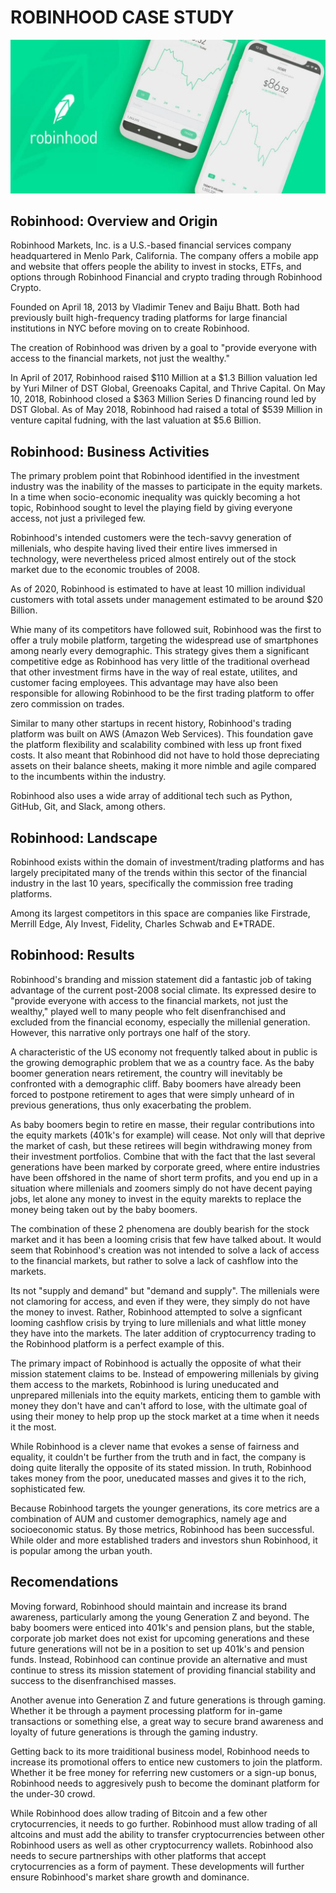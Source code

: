 # ROBINHOOD CASE STUDY
![LOGO](robinhood-logo.jpg)

## Robinhood: Overview and Origin

Robinhood Markets, Inc. is a U.S.-based financial services company headquartered in Menlo Park, California. The company offers a mobile app and website that offers people the ability to invest in stocks, ETFs, and options through Robinhood Financial and crypto trading through Robinhood Crypto.

Founded on April 18, 2013 by Vladimir Tenev and Baiju Bhatt. Both had previously built high-frequency trading platforms for large financial institutions in NYC before moving on to create Robinhood.

The creation of Robinhood was driven by a goal to "provide everyone with access to the financial markets, not just the wealthy."

In April of 2017, Robinhood raised $110 Million at a $1.3 Billion valuation led by Yuri Milner of DST Global, Greenoaks Capital, and Thrive Capital. On May 10, 2018, Robinhood closed a $363 Million Series D financing round led by DST Global. As of May 2018, Robinhood had raised a total of $539 Million in venture capital fudning, with the last valuation at $5.6 Billion.  

## Robinhood: Business Activities

The primary problem point that Robinhood identified in the investment industry was the inability of the masses to participate in the equity markets. In a time when socio-economic inequality was quickly becoming a hot topic, Robinhood sought to level the playing field by giving everyone access, not just a privileged few. 

Robinhood's intended customers were the tech-savvy generation of millenials, who despite having lived their entire lives immersed in technology, were nevertheless priced almost entirely out of the stock market due to the economic troubles of 2008. 

As of 2020, Robinhood is estimated to have at least 10 million individual customers with total assets under management estimated to be around $20 Billion.

Whie many of its competitors have followed suit, Robinhood was the first to offer a truly mobile platform, targeting the widespread use of smartphones among nearly every demographic. This strategy gives them a significant competitive edge as Robinhood has very little of the traditional overhead that other investment firms have in the way of real estate, utilites, and customer facing employees. This advantage may have also been responsible for allowing Robinhood to be the first trading platform to offer zero commission on trades. 

Similar to many other startups in recent history, Robinhood's trading platform was built on AWS (Amazon Web Services). This foundation gave the platform flexibility and scalability combined with less up front fixed costs. It also meant that Robinhood did not have to hold those depreciating assets on their balance sheets, making it more nimble and agile compared to the incumbents within the industry.

Robinhood also uses a wide array of additional tech such as Python, GitHub, Git, and Slack, among others. 

## Robinhood: Landscape

Robinhood exists within the domain of investment/trading platforms and has largely precipitated many of the trends within this sector of the financial industry in the last 10 years, specifically the commission free trading platforms.

Among its largest competitors in this space are companies like Firstrade, Merrill Edge, Aly Invest, Fidelity, Charles Schwab and E*TRADE.

## Robinhood: Results

Robinhood's branding and mission statement did a fantastic job of taking advantage of the current post-2008 social climate. Its expressed desire to "provide everyone with access to the financial markets, not just the wealthy," played well to many people who felt disenfranchised and excluded from the financial economy, especially the millenial generation. However, this narrative only portrays one half of the story.

A characteristic of the US economy not frequently talked about in public is the growing demographic problem that we as a country face. As the baby boomer generation nears retirement, the country will inevitably be confronted with a demographic cliff. Baby boomers have already been forced to postpone retirement to ages that were simply unheard of in previous generations, thus only exacerbating the problem. 

As baby boomers begin to retire en masse, their regular contributions into the equity markets (401k's for example) will cease. Not only will that deprive the market of cash, but these retirees will begin withdrawing money from their investment portfolios. Combine that with the fact that the last several generations have been marked by corporate greed, where entire industries have been offshored in the name of short term profits, and you end up in a situation where millenials and zoomers simply do not have decent paying jobs, let alone any money to invest in the equity marekts to replace the money being taken out by the baby boomers.

The combination of these 2 phenomena are doubly bearish for the stock market and it has been a looming crisis that few have talked about. It would seem that Robinhood's creation was not intended to solve a lack of access to the financial markets, but rather to solve a lack of cashflow into the markets. 

Its not "supply and demand" but "demand and supply". The millenials were not clamoring for access, and even if they were, they simply do not have the money to invest. Rather, Robinhood attempted to solve a signficant looming cashflow crisis by trying to lure millenials and what little money they have into the markets. The later addition of cryptocurrency trading to the Robinhood platform is a perfect example of this. 

The primary impact of Robinhood is actually the opposite of what their mission statement claims to be. Instead of empowering millenials by giving them access to the markets, Robinhood is luring uneducated and unprepared millenials into the equity markets, enticing them to gamble with money they don't have and can't afford to lose, with the ultimate goal of using their money to help prop up the stock market at a time when it needs it the most. 

While Robinhood is a clever name that evokes a sense of fairness and equality, it couldn't be further from the truth and in fact, the company is doing quite literally the opposite of its stated mission. In truth, Robinhood takes money from the poor, uneducated masses and gives it to the rich, sophisticated few.

Because Robinhood targets the younger generations, its core metrics are a combination of AUM and customer demographics, namely age and socioeconomic status. By those metrics, Robinhood has been successful. While older and more established traders and investors shun Robinhood, it is popular among the urban youth. 

## Recomendations

Moving forward, Robinhood should maintain and increase its brand awareness, particularly among the young Generation Z and beyond. The baby boomers were enticed into 401k's and pension plans, but the stable, corporate job market does not exist for upcoming generations and these future generations will not be in a position to set up 401k's and pension funds. Instead, Robinhood can continue provide an alternative and must continue to stress its mission statement of providing financial stability and success to the disenfranchised masses. 

Another avenue into Generation Z and future generations is through gaming. Whether it be through a payment processing platform for in-game transactions or something else, a great way to secure brand awareness and loyalty of future generations is through the gaming industry.

Getting back to its more traiditional business model, Robinhood needs to increase its promotional offers to entice new customers to join the platform. Whether it be free money for referring new customers or a sign-up bonus, Robinhood needs to aggresively push to become the dominant platform for the under-30 crowd. 

While Robinhood does allow trading of Bitcoin and a few other crytocurrencies, it needs to go further. Robinhood must allow trading of all altcoins and must add the ability to transfer cryptocurrencies between other Robinhood users as well as other cryptocurrency wallets. Robinhood also needs to secure partnerships with other platforms that accept crytocurrencies as a form of payment. These developments will further ensure Robinhood's market share growth and dominance.
